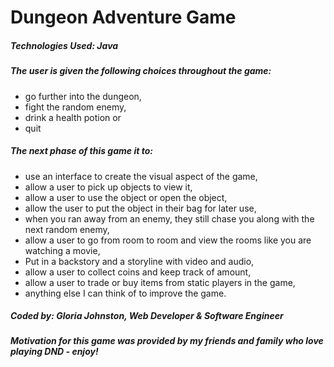 # Dungeon Adventure Game

##### Technologies Used: Java

##### The user is given the following choices throughout the game:
* go further into the dungeon, 
* fight the random enemy, 
* drink a health potion or 
* quit

##### The next phase of this game it to:
* use an interface to create the visual aspect of the game,
* allow a user to pick up objects to view it,
* allow a user to use the object or open the object,
* allow the user to put the object in their bag for later use,
* when you ran away from an enemy, they still chase you along with the next random enemy,
* allow a user to go from room to room and view the rooms like you are watching a movie,
* Put in a backstory and a storyline with video and audio,
* allow a user to collect coins and keep track of amount,
* allow a user to trade or buy items from static players in the game,
* anything else I can think of to improve the game.

##### Coded by: Gloria Johnston, Web Developer & Software Engineer

##### Motivation for this game was provided by my friends and family who love playing DND - enjoy!
